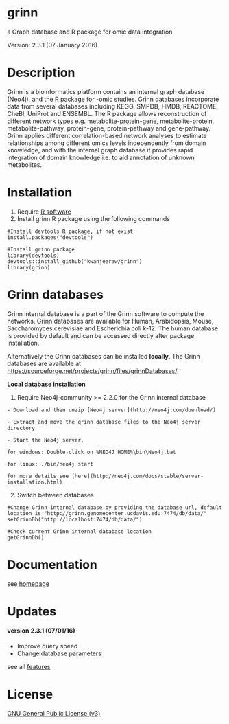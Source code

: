 # grinn
a Graph database and R package for omic data integration

Version: 2.3.1 (07 January 2016)

Description
=========
Grinn is a bioinformatics platform contains an internal graph database (Neo4j), and the R package for -omic studies.
Grinn databases incorporate data from several databases including KEGG, SMPDB, HMDB, REACTOME, CheBI, UniProt and ENSEMBL.
The R package allows reconstruction of different network types e.g. metabolite-protein-gene, metabolite-protein, metabolite-pathway, protein-gene, protein-pathway and gene-pathway.
Grinn applies different correlation-based network analyses to estimate relationships among different omics levels independently from domain knowledge, and with the internal graph database it provides rapid integration of domain knowledge i.e. to aid annotation of unknown metabolites.

Installation
=========
  1. Require [R software](https://www.r-project.org/)
  2. Install grinn R package using the following commands
```
#Install devtools R package, if not exist
install.packages("devtools")

#Install grinn package
library(devtools)
devtools::install_github("kwanjeeraw/grinn")
library(grinn)
```
Grinn databases
=========
Grinn internal database is a part of the Grinn software to compute the networks. Grinn databases are available for Human, Arabidopsis, Mouse, Saccharomyces cerevisiae and Escherichia coli k-12. The human database is provided by default and can be accessed directly after package installation. 

Alternatively the Grinn databases can be installed <b>locally</b>. The Grinn databases are available at https://sourceforge.net/projects/grinn/files/grinnDatabases/. 

<b>Local database installation</b>
  1. Require Neo4j-community >= 2.2.0 for the Grinn internal database

    - Download and then unzip [Neo4j server](http://neo4j.com/download/)

    - Extract and move the grinn database files to the Neo4j server directory

    - Start the Neo4j server, 
    
    for windows: Double-click on %NEO4J_HOME%\bin\Neo4j.bat 
    
    for linux: ./bin/neo4j start 
    
    for more details see [here](http://neo4j.com/docs/stable/server-installation.html)  
  2. Switch between databases
```
#Change Grinn internal database by providing the database url, default location is "http://grinn.genomecenter.ucdavis.edu:7474/db/data/"
setGrinnDb("http://localhost:7474/db/data/")

#Check current Grinn internal database location
getGrinnDb()
```

Documentation
=========
see [homepage](http://kwanjeeraw.github.io/grinn/)

Updates
=========
#### version 2.3.1 (07/01/16)
* Improve query speed
* Change database parameters

see all [features](NEWS.md)

License
=========
[GNU General Public License (v3)](https://github.com/kwanjeeraw/grinn/blob/master/LICENSE)
